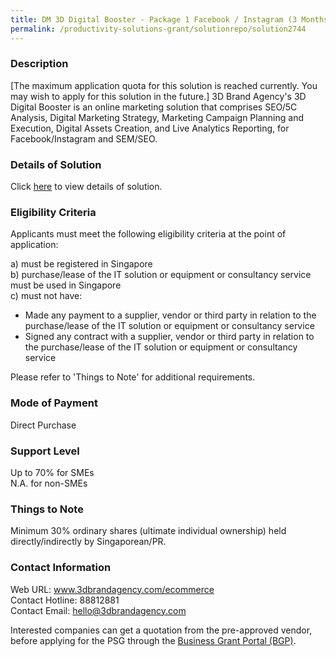 ```yaml
---
title: DM 3D Digital Booster - Package 1 Facebook / Instagram (3 Months)
permalink: /productivity-solutions-grant/solutionrepo/solution2744
---
```


### Description

[The maximum application quota for this solution is reached currently. You may wish to apply for this solution in the future.]  3D Brand Agency's 3D Digital Booster is an online marketing solution that comprises SEO/5C Analysis, Digital Marketing Strategy, Marketing Campaign Planning and Execution, Digital Assets Creation, and Live Analytics Reporting, for Facebook/Instagram and SEM/SEO.  

### Details of Solution

Click <a href='https://www.gobusiness.gov.sg/images/psg/DM_3D_BRAND_AGENCY_20210423_Desensitised_Annex_3_Part_12.pdf' target='_blank' rel='noopener'>here</a> to view details of solution.

### Eligibility Criteria

Applicants must meet the following eligibility criteria at the point of application:

a) must be registered in Singapore <br>
b) purchase/lease of the IT solution or equipment or consultancy service must be used in Singapore <br>
c) must not have:
- Made any payment to a supplier, vendor or third party in relation to the purchase/lease of the IT solution or equipment or consultancy service
- Signed any contract with a supplier, vendor or third party in relation to the purchase/lease of the IT solution or equipment or consultancy service

Please refer to 'Things to Note' for additional requirements.

### Mode of Payment
Direct Purchase

### Support Level
Up to 70% for SMEs <br>
N.A. for non-SMEs

### Things to Note
Minimum 30% ordinary shares (ultimate individual ownership) held directly/indirectly by Singaporean/PR. 

### Contact Information
Web URL: www.3dbrandagency.com/ecommerce <br>Contact Hotline: 88812881 <br>Contact Email: hello@3dbrandagency.com <br>

Interested companies can get a quotation from the pre-approved vendor, before applying for the PSG through the <a target='_blank' rel='noopener' href='https://www.businessgrants.gov.sg/'>Business Grant Portal (BGP)</a>.
